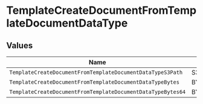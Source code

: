 # TemplateCreateDocumentFromTemplateDocumentDataType


## Values

| Name                                                        | Value                                                       |
| ----------------------------------------------------------- | ----------------------------------------------------------- |
| `TemplateCreateDocumentFromTemplateDocumentDataTypeS3Path`  | S3_PATH                                                     |
| `TemplateCreateDocumentFromTemplateDocumentDataTypeBytes`   | BYTES                                                       |
| `TemplateCreateDocumentFromTemplateDocumentDataTypeBytes64` | BYTES_64                                                    |